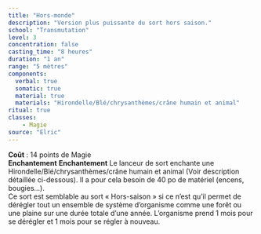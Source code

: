 ```yaml
---
title: "Hors-monde"
description: "Version plus puissante du sort hors saison."
school: "Transmutation"
level: 3
concentration: false
casting_time: "8 heures"
duration: "1 an"
range: "5 mètres"
components:
  verbal: true
  somatic: true
  material: true
  materials: "Hirondelle/Blé/chrysanthèmes/crâne humain et animal"
ritual: true
classes:
    - Magie
source: "Elric"
---
```

**Coût** : 14 points de Magie  
**Enchantement** **Enchantement** Le lanceur de sort enchante une Hirondelle/Blé/chrysanthèmes/crâne humain et animal (Voir description détaillée ci-dessous). Il a pour cela besoin de 40 po de matériel (encens, bougies...).  
Ce sort est semblable au sort « Hors-saison » si ce n’est qu’il permet de dérégler tout un ensemble de système d’organisme comme une forêt ou une plaine sur une durée totale d’une année. L’organisme prend 1 mois pour se dérégler et 1 mois pour se régler à nouveau.
